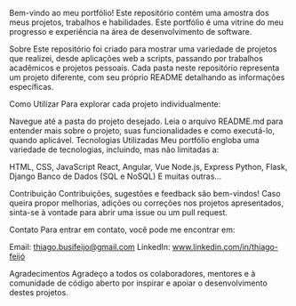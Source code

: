 
Bem-vindo ao meu portfólio! Este repositório contém uma amostra dos meus projetos, trabalhos e habilidades. Este portfólio é uma vitrine do meu progresso e experiência na área de desenvolvimento de software.

Sobre
Este repositório foi criado para mostrar uma variedade de projetos que realizei, desde aplicações web a scripts, passando por trabalhos acadêmicos e projetos pessoais. Cada pasta neste repositório representa um projeto diferente, com seu próprio README detalhando as informações específicas.

Como Utilizar
Para explorar cada projeto individualmente:

Navegue até a pasta do projeto desejado.
Leia o arquivo README.md para entender mais sobre o projeto, suas funcionalidades e como executá-lo, quando aplicável.
Tecnologias Utilizadas
Meu portfólio engloba uma variedade de tecnologias, incluindo, mas não limitadas a:

HTML, CSS, JavaScript
React, Angular, Vue
Node.js, Express
Python, Flask, Django
Banco de Dados (SQL e NoSQL)
E muitas outras...

Contribuição
Contribuições, sugestões e feedback são bem-vindos! Caso queira propor melhorias, adições ou correções nos projetos apresentados, sinta-se à vontade para abrir uma issue ou um pull request.

Contato
Para entrar em contato, você pode me encontrar em:

Email: thiago.busifeijo@gmail.com
LinkedIn: www.linkedin.com/in/thiago-feijó

Agradecimentos
Agradeço a todos os colaboradores, mentores e à comunidade de código aberto por inspirar e apoiar o desenvolvimento destes projetos.

